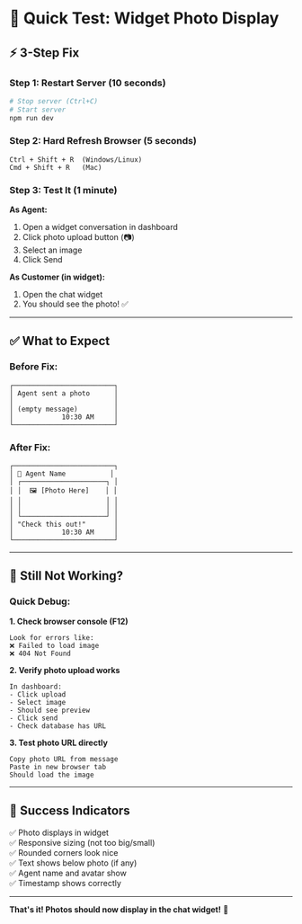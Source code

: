 # 🚀 Quick Test: Widget Photo Display

## ⚡ 3-Step Fix

### Step 1: Restart Server (10 seconds)
```bash
# Stop server (Ctrl+C)
# Start server
npm run dev
```

### Step 2: Hard Refresh Browser (5 seconds)
```
Ctrl + Shift + R  (Windows/Linux)
Cmd + Shift + R   (Mac)
```

### Step 3: Test It (1 minute)

**As Agent:**
1. Open a widget conversation in dashboard
2. Click photo upload button (📷)
3. Select an image
4. Click Send

**As Customer (in widget):**
1. Open the chat widget
2. You should see the photo! ✅

---

## ✅ What to Expect

### Before Fix:
```
┌─────────────────────────┐
│ Agent sent a photo      │
│                         │
│ (empty message)         │
│            10:30 AM     │
└─────────────────────────┘
```

### After Fix:
```
┌─────────────────────────┐
│ 👤 Agent Name           │
│ ┌─────────────────────┐ │
│ │  🖼️ [Photo Here]    │ │
│ │                     │ │
│ │                     │ │
│ └─────────────────────┘ │
│ "Check this out!"       │
│            10:30 AM     │
└─────────────────────────┘
```

---

## 🐛 Still Not Working?

### Quick Debug:

**1. Check browser console (F12)**
```
Look for errors like:
❌ Failed to load image
❌ 404 Not Found
```

**2. Verify photo upload works**
```
In dashboard:
- Click upload
- Select image
- Should see preview
- Click send
- Check database has URL
```

**3. Test photo URL directly**
```
Copy photo URL from message
Paste in new browser tab
Should load the image
```

---

## 🎉 Success Indicators

✅ Photo displays in widget  
✅ Responsive sizing (not too big/small)  
✅ Rounded corners look nice  
✅ Text shows below photo (if any)  
✅ Agent name and avatar show  
✅ Timestamp shows correctly  

---

**That's it! Photos should now display in the chat widget!** 🎊
